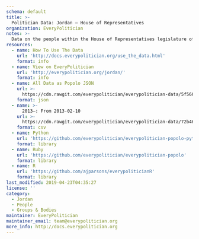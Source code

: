 ```yaml
---
schema: default
title: >-
  Politician Data: Jordan — House of Representatives
organization: EveryPolitician
notes: >-
  Data on the people within the House of Representatives legislature of Jordan.
resources:
  - name: How To Use The Data
    url: 'http://docs.everypolitician.org/use_the_data.html'
    format: info
  - name: View on EveryPolitician
    url: 'http://everypolitician.org/jordan/'
    format: info
  - name: All Data as Popolo JSON
    url: >-
      https://cdn.rawgit.com/everypolitician/everypolitician-data/5f5666c75545d8088577c74bb93221fe02e6e7d2/data/Jordan/House_of_Representatives/ep-popolo-v1.0.json
    format: json
  - name: >-
      2013–: From 2013-02-10
    url: >-
      https://cdn.rawgit.com/everypolitician/everypolitician-data/72b46b73b86a68fb27df49f9aaa946d3cb86547f/data/Jordan/House_of_Representatives/term-2013.csv
    format: csv
  - name: Python
    url: 'https://github.com/everypolitician/everypolitician-popolo-python'
    format: library
  - name: Ruby
    url: 'https://github.com/everypolitician/everypolitician-popolo'
    format: library
  - name: R
    url: 'https://github.com/ajparsons/everypoliticianR'
    format: library
last_modified: 2019-04-23T04:35:27
license: ''
category:
  - Jordan
  - People
  - Groups & Bodies
maintainer: EveryPolitician
maintainer_email: team@everypolitician.org
more_info: http://docs.everypolitician.org
---
```

